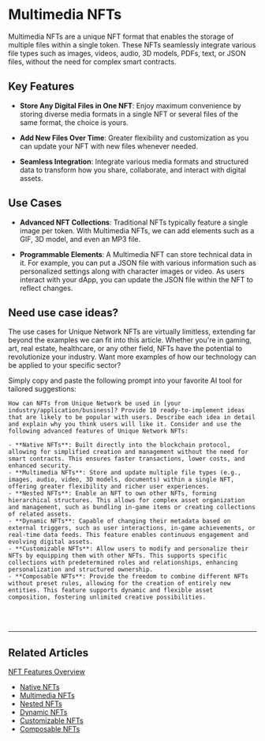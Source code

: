 # Multimedia NFTs

Multimedia NFTs are a unique NFT format that enables the storage of multiple files within a single token. These NFTs seamlessly integrate various file types such as images, videos, audio, 3D models, PDFs, text, or JSON files, without the need for complex smart contracts.

## Key Features

- **Store Any Digital Files in One NFT**:
  Enjoy maximum convenience by storing diverse media formats in a single NFT or several files of the same format, the choice is yours.
  
- **Add New Files Over Time**:
  Greater flexibility and customization as you can update your NFT with new files whenever needed.
  
- **Seamless Integration**:
  Integrate various media formats and structured data to transform how you share, collaborate, and interact with digital assets.

## Use Cases

- **Advanced NFT Collections**:
  Traditional NFTs typically feature a single image per token. With Multimedia NFTs, we can add elements such as a GIF, 3D model, and even an MP3 file.

- **Programmable Elements**:
  A Multimedia NFT can store technical data in it. For example, you can put a JSON file with various information such as personalized settings along with character images or video. As users interact with your dApp, you can update the JSON file within the NFT to reflect changes.

## Need use case ideas?

The use cases for Unique Network NFTs are virtually limitless, extending far beyond the examples we can fit into this article. Whether you're in gaming, art, real estate, healthcare, or any other field, NFTs have the potential to revolutionize your industry. Want more examples of how our technology can be applied to your specific sector?

Simply copy and paste the following prompt into your favorite AI tool for tailored suggestions:

```plaintext
How can NFTs from Unique Network be used in [your industry/application/business]? Provide 10 ready-to-implement ideas that are likely to be popular with users. Describe each idea in detail and explain why you think users will like it. Consider and use the following advanced features of Unique Network NFTs:

- **Native NFTs**: Built directly into the blockchain protocol, allowing for simplified creation and management without the need for smart contracts. This ensures faster transactions, lower costs, and enhanced security.
- **Multimedia NFTs**: Store and update multiple file types (e.g., images, audio, video, 3D models, documents) within a single NFT, offering greater flexibility and richer user experiences.
- **Nested NFTs**: Enable an NFT to own other NFTs, forming hierarchical structures. This allows for complex asset organization and management, such as bundling in-game items or creating collections of related assets.
- **Dynamic NFTs**: Capable of changing their metadata based on external triggers, such as user interactions, in-game achievements, or real-time data feeds. This feature enables continuous engagement and evolving digital assets.
- **Customizable NFTs**: Allow users to modify and personalize their NFTs by equipping them with other NFTs. This supports specific collections with predetermined roles and relationships, enhancing personalization and structured ownership.
- **Composable NFTs**: Provide the freedom to combine different NFTs without preset rules, allowing for the creation of entirely new entities. This feature supports dynamic and flexible asset composition, fostering unlimited creative possibilities.
```

<br>
<br>

---

## Related Articles
[NFT Features Overview](../token-types/nft.md)

- [Native NFTs](../nft-features/native.md)
- [Multimedia NFTs](../nft-features/multimedia.md)
- [Nested NFTs](../nft-features/nested.md)
- [Dynamic NFTs](../nft-features/dynamic.md)
- [Customizable NFTs](../nft-features/customizable.md)
- [Composable NFTs](../nft-features/composable.md)
 